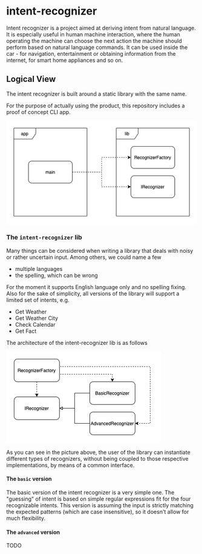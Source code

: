 # intent-recognizer

Intent recognizer is a project aimed at deriving intent from natural language. It is especially useful in human machine interaction,
where the human operating the machine can choose the next action the machine should perform based on natural language commands.
It can be used inside the car - for navigation, entertainment or obtaining information from the internet, for smart home appliances and so on.

## Logical View

The intent recognizer is built around a static library with the same name.

For the purpose of actually using the product, this repository includes a proof of concept CLI app.

![High-level view](doc/images/high-level.png)

### The `intent-recognizer` lib

Many things can be considered when writing a library that deals with noisy or rather uncertain input.
Among others, we could name a few

* multiple languages
* the spelling, which can be wrong

For the moment it supports English language only and no spelling fixing. 
Also for the sake of simplicity, all versions of the library will support a limited set of intents, e.g.

* Get Weather
* Get Weather City
* Check Calendar
* Get Fact

The architecture of the intent-recognizer lib is as follows

![Library architecture](doc/images/lib.png)

As you can see in the picture above, the user of the library can instantiate different types of recognizers, without being coupled to those respective implementations, by means of a common interface.



#### The `basic` version

The basic version of the intent recognizer is a very simple one. The "guessing" of intent is based
on simple regular expressions fit for the four recognizable intents.
This version is assuming the input is strictly matching the expected patterns (which are case insensitive), so it doesn't allow for much flexibility.

#### The `advanced` version

TODO
